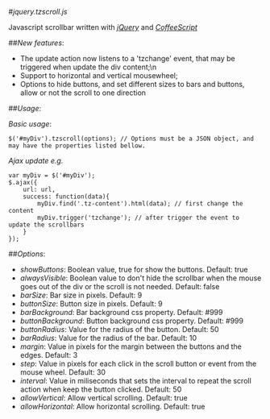 #_jquery.tzscroll.js_

Javascript scrollbar written with [*jQuery*](http://jquery.com/) and [*CoffeeScript*](http://jashkenas.github.com/coffee-script/)

##_New features_:
   
- The update action now listens to a 'tzchange' event, that may be triggered when update the div content;\n
- Support to horizontal and vertical mousewheel;
- Options to hide buttons, and set different sizes to bars and buttons, allow or not the scroll to one direction

##_Usage_:

_Basic usage_: 

`$('#myDiv').tzscroll(options); // Options must be a JSON object, and may have the properties listed bellow.`

_Ajax update e.g._

    var myDiv = $('#myDiv');
    $.ajax({
        url: url,
        success: function(data){
            myDiv.find('.tz-content').html(data); // first change the content
            myDiv.trigger('tzchange'); // after trigger the event to update the scrollbars
        }
    });

##_Options_:

- _showButtons_: Boolean value, true for show the buttons. Default: true 
- _alwaysVisible_: Boolean value to don't hide the scrollbar when the mouse goes out of the div or the scroll is not needed. Default: false
- _barSize_: Bar size in pixels. Default: 9
- _buttonSize_: Button size in pixels. Default: 9
- _barBackground_: Bar background css property. Default: #999
- _buttonBackground_: Button background css property. Default: #999
- _buttonRadius_: Value for the radius of the button. Default: 50
- _barRadius_: Value for the radius of the bar. Default: 10
- _margin_: Value in pixels for the margin between the buttons and the edges. Default: 3
- _step_: Value in pixels for each click in the scroll button or event from the mouse wheel. Default: 30
- _interval_: Value in miliseconds that sets the interval to repeat the scroll action when keep the button clicked. Default: 50
- _allowVertical_: Allow vertical scrolling. Default: true
- _allowHorizontal_: Allow horizontal scrolling. Default: true

